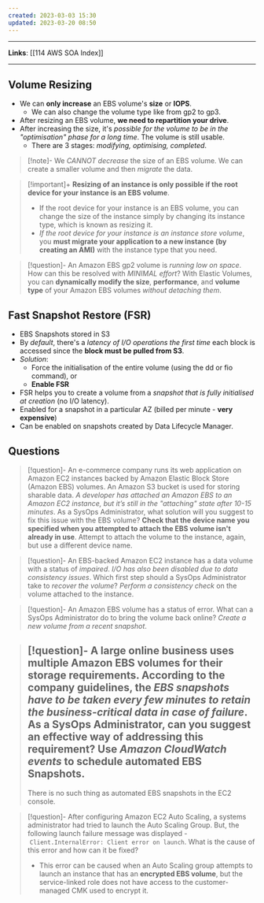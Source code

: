 ```yaml
---
created: 2023-03-03 15:30
updated: 2023-03-20 08:50
---
```

---
**Links**: [[114 AWS SOA Index]]

---
## Volume Resizing
- We can **only increase** an EBS volume's **size** or **IOPS**.
	- We can also change the volume type like from gp2 to gp3.
- After resizing an EBS volume, **we need to repartition your drive**.
- After increasing the size, it's *possible for the volume to be in the  "optimisation" phase for a long time*. The volume is still usable.
	- There are 3 stages: *modifying, optimising, completed*.

> [!note]- We *CANNOT decrease* the size of an EBS volume.
> We can create a smaller volume and then *migrate* the data.

> [!important]+ **Resizing of an instance is only possible if the root device for your instance is an EBS volume**.
> - If the root device for your instance is an EBS volume, you can change the size of the instance simply by changing its instance type, which is known as resizing it. 
> - *If the root device for your instance is an instance store volume*, you **must migrate your application to a new instance (by creating an AMI)** with the instance type that you need.

> [!question]- An Amazon EBS gp2 volume is *running low on space*. How can this be resolved with *MINIMAL effort*?
> With Elastic Volumes, you can **dynamically modify the size**, **performance**, and **volume type** of your Amazon EBS volumes *without detaching them*.

## Fast Snapshot Restore (FSR)
- EBS Snapshots stored in S3
- By *default*, there's a *latency of I/O operations the first time* each block is accessed since the **block must be pulled from S3**.
- *Solution*: 
	- Force the initialisation of the entire volume (using the dd or fio command), or 
	- **Enable FSR**
- FSR helps you to create a volume from a *snapshot that is fully initialised at creation* (no I/O latency).
- Enabled for a snapshot in a particular AZ (billed per minute - **very expensive**)
- Can be enabled on snapshots created by Data Lifecycle Manager.

## Questions
> [!question]- An e-commerce company runs its web application on Amazon EC2 instances backed by Amazon Elastic Block Store (Amazon EBS) volumes. An Amazon S3 bucket is used for storing sharable data. *A developer has attached an Amazon EBS to an Amazon EC2 instance, but it’s still in the "attaching" state after 10-15 minutes*. As a SysOps Administrator, what solution will you suggest to fix this issue with the EBS volume?
> **Check that the device name you specified when you attempted to attach the EBS volume isn't already in use**. Attempt to attach the volume to the instance, again, but use a different device name.

> [!question]- An EBS-backed Amazon EC2 instance has a data volume with a status of _impaired_. *I/O has also been disabled due to data consistency issues*. Which first step should a SysOps Administrator take to *recover the volume*?
> *Perform a consistency check* on the volume attached to the instance.

> [!question]- An Amazon EBS volume has a status of error. What can a SysOps Administrator do to bring the volume back online?
> *Create a new volume from a recent snapshot*.

> [!question]- A large online business uses multiple Amazon EBS volumes for their storage requirements. According to the company guidelines, the *EBS snapshots have to be taken every few minutes to retain the business-critical data in case of failure*. As a SysOps Administrator, can you suggest an effective way of addressing this requirement?
> Use *Amazon CloudWatch events* to schedule automated EBS Snapshots.
> ---
> There is no such thing as automated EBS snapshots in the EC2 console.

> [!question]- After configuring Amazon EC2 Auto Scaling, a systems administrator had tried to launch the Auto Scaling Group. But, the following launch failure message was displayed - `Client.InternalError: Client error on launch`. What is the cause of this error and how can it be fixed?
> - This error can be caused when an Auto Scaling group attempts to launch an instance that has an **encrypted EBS volume**, but the service-linked role does not have access to the customer-managed CMK used to encrypt it.

